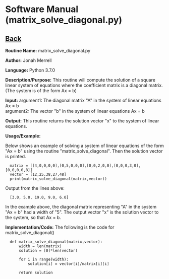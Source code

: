 # Software Manual (matrix_solve_diagonal.py)

## [Back](../)

**Routine Name:**           matrix_solve_diagonal.py

**Author:** Jonah Merrell

**Language:** Python 3.7.0

**Description/Purpose:** This routine will compute the solution of a square linear system of equations where the
 coefficient matrix is a diagonal matrix. (The system is of the form Ax = b)

**Input:** argument1: The diagonal matrix "A" in the system of linear equations Ax = b<br>
		   argument2: The vector "b" in the system of linear equations Ax = b

**Output:** This routine returns the solution vector "x" to the system of linear equations.

**Usage/Example:**

Below shows an example of solving a system of linear equations of the form "Ax = b" using the routine "matrix_solve_diagonal".
 Then the solution vector is printed.

      matrix = [[4,0,0,0,0],[0,5,0,0,0],[0,0,2,0,0],[0,0,0,3,0],[0,0,0,0,8]]
      vector = [12,25,38,27,48]
      print(matrix_solve_diagonal(matrix,vector))

Output from the lines above:

      [3.0, 5.0, 19.0, 9.0, 6.0]

In the example above, the diagonal matrix representing "A" in the system "Ax = b" had a width of "5". The output vector "x" is the solution
vector to the system, so that Ax = b.

**Implementation/Code:** The following is the code for matrix_solve_diagonal()

      def matrix_solve_diagonal(matrix,vector):
          width = len(matrix)
          solution = [0]*len(vector)

          for i in range(width):
              solution[i] = vector[i]/matrix[i][i]

          return solution

